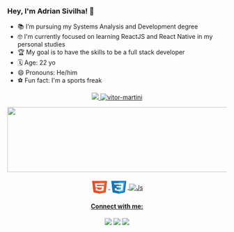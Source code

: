 ### Hey, I'm Adrian Sivilha! 👋

- 📚 I’m pursuing my Systems Analysis and Development degree
- 🤓 I'm currently focused on learning ReactJS and React Native in my personal studies 
- 🏆 My goal is to have the skills to be a full stack developer
- 🗓 Age: 22 yo
- 😄 Pronouns: He/him
- ⚽ Fun fact: I'm a sports freak

<div align="center">
  <a href="https://github.com/adrian-siv">
  <img height="160em" src="https://github-readme-stats.vercel.app/api?username=adrian-siv&show_icons=true&theme=gruvbox&include_all_commits=true&count_private=true"/>
  <img height="160em" src="https://github-readme-streak-stats.herokuapp.com/?user=adrian-siv&theme=gruvbox" alt="vitor-martini" /></p>
  <img height="150em" width="3000em" src="https://github-readme-stats.vercel.app/api/top-langs/?username=adrian-siv&layout=compact&langs_count=7&theme=gruvbox"/>
</div>
  
<div style="display: inline_block" align="center"><br>
  <img align="center" alt="HTML5" height="30" width="40" src="https://raw.githubusercontent.com/devicons/devicon/master/icons/html5/html5-original.svg">
  <img align="center" alt="CSS3" height="30" width="40" src="https://raw.githubusercontent.com/devicons/devicon/master/icons/css3/css3-original.svg">
  <img align="center" alt="Js" height="30" width="40" src="https://cdn.jsdelivr.net/gh/devicons/devicon/icons/javascript/javascript-original.svg" />
</div>

<div align="center"> 
  <h4>Connect with me:</h4>
  <a href="https://www.linkedin.com/in/adrian-sivilha/" target="_blank"><img src="https://img.shields.io/badge/-LinkedIn-%230077B5?style=for-the-badge&logo=linkedin&logoColor=white" target="_blank"></a>
  <a href = "mailto:adrian.siv@gmail.com"><img src="https://img.shields.io/badge/-Gmail-%23333?style=for-the-badge&logo=gmail&logoColor=white" target="_blank"></a>
   <a href="https://t.me/adrian-siv" target="_blank"><img src="https://img.shields.io/badge/Telegram-2CA5E0?style=for-the-badge&logo=telegram&logoColor=white" target="_blank"></a> 
  
</div>
